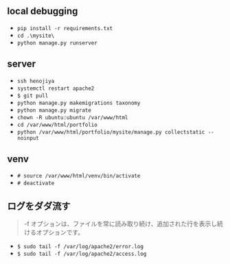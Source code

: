 ## local debugging
- `pip install -r requirements.txt`
- `cd .\mysite\`
- `python manage.py runserver`

## server
- `ssh henojiya`
- `systemctl restart apache2`
- `$ git pull`
- `python manage.py makemigrations taxonomy`
- `python manage.py migrate`
- `chown -R ubuntu:ubuntu /var/www/html`
- `cd /var/www/html/portfolio`
- `python /var/www/html/portfolio/mysite/manage.py collectstatic --noinput`

## venv
- `# source /var/www/html/venv/bin/activate`
- `# deactivate`

## ログをダダ流す
> -f オプションは、ファイルを常に読み取り続け、追加された行を表示し続けるオプションです。
- `$ sudo tail -f /var/log/apache2/error.log`
- `$ sudo tail -f /var/log/apache2/access.log`
